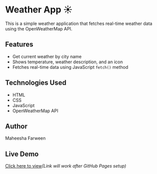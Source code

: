 # Weather App ☀️

This is a simple weather application that fetches real-time weather data using the OpenWeatherMap API.

## Features
- Get current weather by city name
- Shows temperature, weather description, and an icon
- Fetches real-time data using JavaScript `fetch()` method

## Technologies Used
- HTML
- CSS
- JavaScript
- OpenWeatherMap API

## Author
Maheesha Farween

## Live Demo
[Click here to view](https://maheeshanashaath.github.io/weather-app/)*(Link will work after GitHub Pages setup)*
